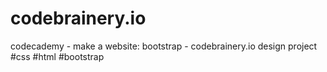 # codebrainery.io
codecademy - make a website: bootstrap - codebrainery.io design project
#css #html #bootstrap
